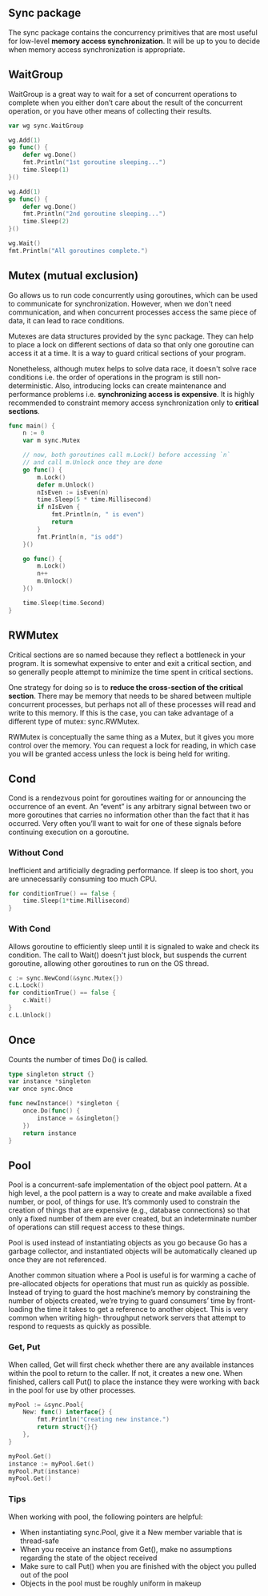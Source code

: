 ## Sync package

The sync package contains the concurrency primitives that are most useful for low-level **memory access synchronization**. It will be up to you to decide when memory access synchronization is appropriate.

## WaitGroup

WaitGroup is a great way to wait for a set of concurrent operations to complete when you either don’t care about the result of the concurrent operation, or you have other means of collecting their results.

```go
var wg sync.WaitGroup

wg.Add(1)
go func() {
    defer wg.Done()
    fmt.Println("1st goroutine sleeping...")
    time.Sleep(1)
}()

wg.Add(1)
go func() {
    defer wg.Done()
    fmt.Println("2nd goroutine sleeping...")
    time.Sleep(2)
}()

wg.Wait()
fmt.Println("All goroutines complete.")
```

## Mutex (mutual exclusion)

Go allows us to run code concurrently using goroutines, which can be used to communicate for synchronization. However, when we don't need communication, and when concurrent processes access the same piece of data, it can lead to race conditions.

Mutexes are data structures provided by the sync package. They can help to place a lock on different sections of data so that only one goroutine can access it at a time. It is a way to guard critical sections of your program.

Nonetheless, although mutex helps to solve data race, it doesn't solve race conditions i.e. the order of operations in the program is still non-deterministic. Also, introducing locks can create maintenance and performance problems i.e. **synchronizing access is expensive**. It is highly recommended to constraint memory access synchronization only to **critical sections**.

```go
func main() {
	n := 0
	var m sync.Mutex

	// now, both goroutines call m.Lock() before accessing `n`
	// and call m.Unlock once they are done
	go func() {
		m.Lock()
		defer m.Unlock()
		nIsEven := isEven(n)
		time.Sleep(5 * time.Millisecond)
		if nIsEven {
			fmt.Println(n, " is even")
			return
		}
		fmt.Println(n, "is odd")
	}()

	go func() {
		m.Lock()
		n++
		m.Unlock()
	}()

	time.Sleep(time.Second)
}
```

## RWMutex

Critical sections are so named because they reflect a bottleneck in your program. It is somewhat expensive to enter and exit a critical section, and so generally people attempt to minimize the time spent in critical sections.

One strategy for doing so is to **reduce the cross-section of the critical section**. There may be memory that needs to be shared between multiple concurrent processes, but perhaps not all of these processes will read and write to this memory. If this is the case, you can take advantage of a different type of mutex: sync.RWMutex.

RWMutex is conceptually the same thing as a Mutex, but it gives you more control over the memory. You can request a lock for reading, in which case you will be granted access unless the lock is being held for writing.

## Cond

Cond is a rendezvous point for goroutines waiting for or announcing the occurrence of an event. An “event” is any arbitrary signal between two or more goroutines that carries no information other than the fact that it has occurred. Very often you’ll want to wait for one of these signals before continuing execution on a goroutine.

### Without Cond

Inefficient and artificially degrading performance. If sleep is too short, you are unnecessarily consuming too much CPU.

```go
for conditionTrue() == false {
    time.Sleep(1*time.Millisecond)
}
```

### With Cond

Allows goroutine to efficiently sleep until it is signaled to wake and check its condition. The call to Wait() doesn't just block, but suspends the current goroutine, allowing other goroutines to run on the OS thread.

```go
c := sync.NewCond(&sync.Mutex{})
c.L.Lock()
for conditionTrue() == false {
    c.Wait()
}
c.L.Unlock()
```

## Once

Counts the number of times Do() is called.

```go
type singleton struct {}
var instance *singleton
var once sync.Once

func newInstance() *singleton {
    once.Do(func() {
        instance = &singleton{}
    })
    return instance
}
```

## Pool

Pool is a concurrent-safe implementation of the object pool pattern. At a high level, a the pool pattern is a way to create and make available a fixed number, or pool, of things for use. It’s commonly used to constrain the creation of things that are expensive (e.g., database connections) so that only a fixed number of them are ever created, but an indeterminate number of operations can still request access to these things.

Pool is used instead of instantiating objects as you go because Go has a garbage collector, and instantiated objects will be automatically cleaned up once they are not referenced.

Another common situation where a Pool is useful is for warming a cache of pre-allocated objects for operations that must run as quickly as possible. Instead of trying to guard the host machine’s memory by constraining the number of objects created, we’re trying to guard consumers’ time by front-loading the time it takes to get a reference to another object. This is very common when writing high- throughput network servers that attempt to respond to requests as quickly as possible.

### Get, Put

When called, Get will first check whether there are any available instances within the pool to return to the caller. If not, it creates a new one. When finished, callers call Put() to place the instance they were working with back in the pool for use by other processes.

```go
myPool := &sync.Pool{
    New: func() interface{} {
        fmt.Println("Creating new instance.")
        return struct{}{}
    },
}

myPool.Get()
instance := myPool.Get()
myPool.Put(instance)
myPool.Get()
```

### Tips

When working with pool, the following pointers are helpful:

- When instantiating sync.Pool, give it a New member variable that is thread-safe
- When you receive an instance from Get(), make no assumptions regarding the state of the object received
- Make sure to call Put() when you are finished with the object you pulled out of the pool
- Objects in the pool must be roughly uniform in makeup
